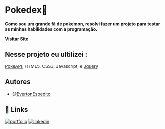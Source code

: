 


# Pokedex📱

**Como sou um grande fã de pokemon, resolvi fazer um projeto para testar as minhas habilidades com a programação.**

**[Visitar Site](https://pokedexeess.netlify.app/)**

## Nesse projeto eu ultilizei :

[PokeAPI](https://pokeapi.co/), HTML5, CSS3, Javascript, e [Jquery](https://jquery.com/)


## Autores

- [@EvertonEspedito](https://github.com/EvertonEspedito)



## 🔗 Links
[![portfolio](https://img.shields.io/badge/my_portfolio-000?style=for-the-badge&logo=ko-fi&logoColor=white)]()
[![linkedin](https://img.shields.io/badge/linkedin-0A66C2?style=for-the-badge&logo=linkedin&logoColor=white)](https://www.linkedin.com/in/everton-santos-3062071a3/)
